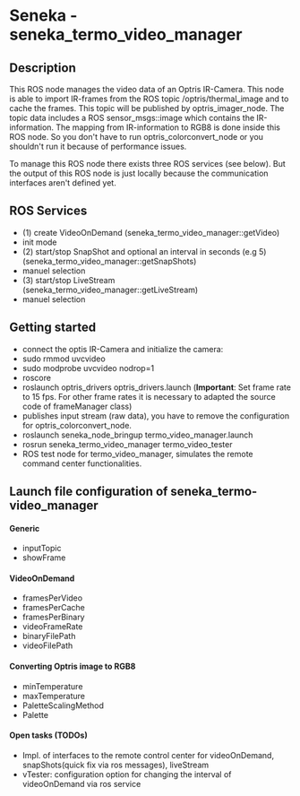 Seneka - seneka_termo_video_manager
======

## Description
This ROS node manages the video data of an Optris IR-Camera. This node is able to import IR-frames from the ROS topic /optris/thermal_image and to cache the frames. This topic will be published by optris_imager_node. The topic data includes a ROS sensor_msgs::image which contains the IR-information. The mapping from IR-information to RGB8 is done inside this ROS node. So you don't have to run optris_colorconvert_node or you shouldn't run it because of performance issues. 

To manage this ROS node there exists three ROS services (see below). But the output of this ROS node is just locally because the communication interfaces aren't defined yet. 

## ROS Services 
- (1) create VideoOnDemand (seneka_termo_video_manager::getVideo) 
 - init mode 
- (2) start/stop SnapShot and optional an interval in seconds (e.g 5) (seneka_termo_video_manager::getSnapShots)
 - manuel selection 
- (3) start/stop LiveStream (seneka_termo_video_manager::getLiveStream)
 - manuel selection 

## Getting started
- connect the optis IR-Camera and initialize the camera:
 - sudo rmmod uvcvideo
 - sudo modprobe uvcvideo nodrop=1
- roscore
- roslaunch optris_drivers optris_drivers.launch (**Important**: Set frame rate to 15 fps. For other frame rates it is necessary to adapted the source code of frameManager class)
 - publishes input stream (raw data), you have to remove the configuration for optris_colorconvert_node. 
- roslaunch seneka_node_bringup termo_video_manager.launch
- rosrun seneka_termo_video_manager termo_video_tester
 - ROS test node for termo_video_manager, simulates the remote command center functionalities. 

## Launch file configuration of seneka_termo-video_manager

#### Generic
- inputTopic
- showFrame

#### VideoOnDemand
- framesPerVideo
- framesPerCache
- framesPerBinary
- videoFrameRate
- binaryFilePath
- videoFilePath

#### Converting Optris image to RGB8
- minTemperature
- maxTemperature
- PaletteScalingMethod
- Palette

#### Open tasks (TODOs)
- Impl. of interfaces to the remote control center for videoOnDemand, snapShots(quick fix via ros messages), liveStream
- vTester: configuration option for changing the interval of videoOnDemand via ros service 

